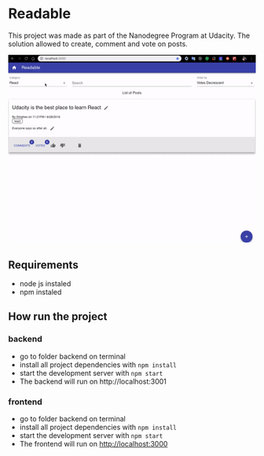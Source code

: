 # Readable
This project was made as part of the Nanodegree Program at Udacity. The solution allowed to create, comment and vote on posts.



![](https://raw.githubusercontent.com/cristianodiniz/reactnd-project-readable/master/imgs/semple_1.gif)


## Requirements
- node js instaled
- npm instaled

## How run the project
### backend 
* go to folder backend on terminal
* install all project dependencies with `npm install`
* start the development server with `npm start`
* The backend will run on http://localhost:3001

### frontend 
* go to folder backend on terminal
* install all project dependencies with `npm install`
* start the development server with `npm start`
* The frontend will run on [http://localhost:3000](http://localhost:3000)
